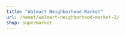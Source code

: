 ```yaml
---
title: "Walmart Neighborhood Market"
url: /hemet/walmart-neighborhood-market-2/
shop: supermarket
---
```

